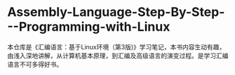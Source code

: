 # Assembly-Language-Step-By-Step---Programming-with-Linux

本仓库是《汇编语言：基于Linux环境（第3版)》学习笔记，本书内容生动有趣，由浅入深地讲解，从计算机基本原理，到汇编及高级语言的演变过程。是学习汇编语言不可多得好书。

